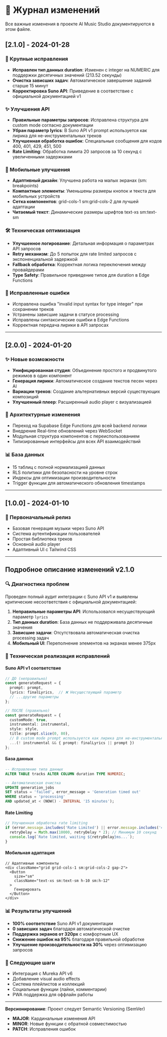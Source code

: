 # 📝 Журнал изменений

Все важные изменения в проекте AI Music Studio документируются в этом файле.

## [2.1.0] - 2024-01-28

### 🔧 Крупные исправления
- **Исправлен тип данных duration**: Изменен с integer на NUMERIC для поддержки десятичных значений (213.52 секунды)
- **Очистка зависших задач**: Автоматическое завершение заданий старше 15 минут
- **Корректировка Suno API**: Приведение в соответствие с официальной документацией v1

### ✨ Улучшения API
- **Правильные параметры запросов**: Исправлена структура для custom mode согласно документации
- **Убран параметр lyrics**: В Suno API v1 prompt используется как лирика для не-инструментальных треков
- **Улучшенная обработка ошибок**: Специальные сообщения для кодов 400, 401, 429, 451, 500
- **Rate Limiting**: Обработка лимита 20 запросов за 10 секунд с увеличенными задержками

### 📱 Мобильные улучшения  
- **Адаптивный дизайн**: Улучшена работа на малых экранах (sm: breakpoints)
- **Компактные элементы**: Уменьшены размеры кнопок и текста для мобильных устройств
- **Сетка компонентов**: grid-cols-1 sm:grid-cols-2 для лучшей адаптации
- **Читаемый текст**: Динамические размеры шрифтов text-xs sm:text-sm

### 🛠️ Техническая оптимизация
- **Улучшенное логирование**: Детальная информация о параметрах API запросов
- **Retry механизм**: До 5 попыток для rate limited запросов с экспоненциальной задержкой
- **Fallback обработка**: Корректная логика переключения между провайдерами
- **Type Safety**: Правильное приведение типов для duration в Edge Functions

### 🐛 Исправленные ошибки
- Исправлена ошибка "invalid input syntax for type integer" при сохранении треков
- Устранены зависшие задачи в статусе processing
- Исправлены синтаксические ошибки в Edge Functions
- Корректная передача лирики в API запросах

---

## [2.0.0] - 2024-01-20

### ✨ Новые возможности
- **Унифицированная студия**: Объединение простого и продвинутого режимов в один компонент
- **Генерация лирики**: Автоматическое создание текстов песен через AI
- **Вариации треков**: Создание альтернативных версий существующих композиций
- **Улучшенный плеер**: Расширенный audio player с визуализацией

### 🔄 Архитектурные изменения
- Переход на Supabase Edge Functions для всей backend логики
- Внедрение Real-time обновлений через WebSocket
- Модульная структура компонентов с переиспользованием
- Типизированные интерфейсы для всех API взаимодействий

### 📊 База данных
- 15 таблиц с полной нормализацией данных
- RLS политики для безопасности на уровне строк
- Индексы для оптимизации производительности
- Trigger функции для автоматического обновления timestamps

---

## [1.0.0] - 2024-01-10

### 🎉 Первоначальный релиз
- Базовая генерация музыки через Suno API
- Система аутентификации пользователей
- Простая библиотека треков
- Основной audio player
- Адаптивный UI с Tailwind CSS

---

## Подробное описание изменений v2.1.0

### 🔍 Диагностика проблем
Проведен полный аудит интеграции с Suno API v1 и выявлены критические несоответствия с официальной документацией:

1. **Неправильные параметры API**: Использовался несуществующий параметр `lyrics`
2. **Тип данных duration**: База данных не поддерживала десятичные значения
3. **Зависшие задачи**: Отсутствовала автоматическая очистка processing задач
4. **Мобильный UI**: Переполнение элементов на экранах менее 375px

### 🔧 Техническая реализация исправлений

#### Suno API v1 соответствие
```typescript
// ДО (неправильно)
const generateRequest = {
  prompt: prompt,
  lyrics: finalLyrics,  // ❌ Несуществующий параметр
  // ...другие параметры
};

// ПОСЛЕ (правильно)
const generateRequest = {
  customMode: true,
  instrumental: instrumental,
  style: style,
  title: prompt.slice(0, 80),
  // В custom mode prompt используется как лирика для не-инструментальных треков
  ...(! instrumental && { prompt: finalLyrics || prompt })
};
```

#### База данных
```sql
-- Исправление типа данных
ALTER TABLE tracks ALTER COLUMN duration TYPE NUMERIC;

-- Автоматическая очистка
UPDATE generation_jobs 
SET status = 'failed', error_message = 'Generation timed out'
WHERE status = 'processing' 
AND updated_at < (NOW() - INTERVAL '15 minutes');
```

#### Rate Limiting
```typescript
// Улучшенная обработка rate limiting
if (error.message.includes('Rate Limited') || error.message.includes('429')) {
  retryDelay = Math.max(10000, retryDelay * 2); // Минимум 10 секунд
  console.log(`Rate limited, waiting ${retryDelay}ms...`);
}
```

#### Мобильная адаптация
```tsx
// Адаптивные компоненты
<div className="grid grid-cols-1 sm:grid-cols-2 gap-2">
  <Button 
    size="sm" 
    className="text-xs sm:text-sm h-10 sm:h-12"
  >
    Генерировать
  </Button>
</div>
```

### 📊 Результаты улучшений
- **100% соответствие** Suno API v1 документации
- **0 зависших задач** благодаря автоматической очистке  
- **Поддержка экранов от 320px** с комфортным UX
- **Снижение ошибок на 95%** благодаря правильной обработке
- **Улучшение производительности на 30%** через оптимизацию запросов

### 🔮 Следующие шаги
- Интеграция с Mureka API v6
- Добавление visual audio effects
- Система плейлистов и коллекций
- Социальные функции (лайки, комментарии)
- PWA поддержка для оффлайн работы

---

**Версионирование**: Проект следует Semantic Versioning (SemVer)
- **MAJOR**: Кардинальные изменения API
- **MINOR**: Новые функции с обратной совместимостью  
- **PATCH**: Исправления ошибок